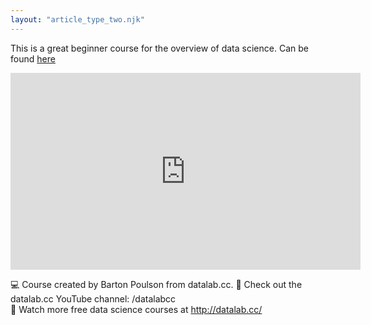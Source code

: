 ```yaml
---
layout: "article_type_two.njk"
---
```


This is a great beginner course for the overview of data science. Can be found [here](https://www.youtube.com/watch?v=ua-CiDNNj30&t=20462s)

<iframe width="560" height="315" src="https://www.youtube.com/embed/ua-CiDNNj30?si=ZHCu1tJ03-n7J2dW" title="YouTube video player" frameborder="0" allow="accelerometer; autoplay; clipboard-write; encrypted-media; gyroscope; picture-in-picture; web-share" allowfullscreen></iframe>

💻 Course created by Barton Poulson from datalab.cc.
🔗 Check out the datalab.cc YouTube channel: /datalabcc  
🔗 Watch more free data science courses at http://datalab.cc/